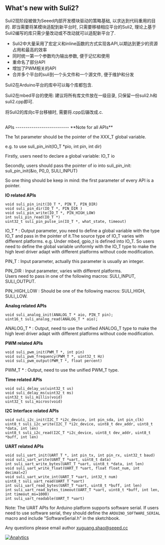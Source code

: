 What's new with Suli2?
-----------------

Suli2现阶段被做为Seeed内部开发模块驱动的策略基础, 以求达到代码重用的目的. 即当需要将某模块适配到新平台时, 只需要移植相应平台的Suli2, 理论上基于Suli2编写的库只需少量改动或不改动就可以适配新平台了.

- Suli2中大量采用了宏定义和inline函数的方式实现各API,以期达到更少的资源占用和最高的效率
- 同时统一第一个参数均为输出参数, 便于记忆和使用
- 重命名了部分API
- 增加了PWM相关的API
- 合并多个平台的suli到一个头文件和一个源文件, 便于维护和分发

Suli2在Arduino平台的库中可以每个库都包含.

Suli2在mbed平台的使用: 建议将所有库文件放在一级目录, 只保留一份suli2.h和suli2.cpp即可.

将Suli2的库向c平台移植时, 需要将.cpp后辍改成.c.



<br>
APIs 
---------------------------
**Note for all APIs**

The 1st parameter should be the pointer of the XXX_T global variable.

e.g. to use suli_pin_init(IO_T *pio, int pin, int dir)

Firstly, users need to declare a global variable: IO_T io

Secondly, users should pass the pointer of io into suli_pin_init: suli_pin_init(&io, P0_0, SULI_INPUT)

So one thing should be keep in mind: the first parameter of every API is a pointer.

**IO related APIs**

	void suli_pin_init(IO_T *, PIN_T, PIN_DIR)	
	void suli_pin_dir(IO_T *, PIN_DIR )
	void suli_pin_write(IO_T *, PIN_HIGH_LOW)
	int suli_pin_read(IO_T *)
	uint32_t suli_pin_pulse_in(IO_T *, what_state, timeout)
	
	
	
IO_T * : Output parameter, you need to define a global variable with the type IO_T and pass in the pointer of it.The source type of IO_T varies with different platforms. e.g. Under mbed, gpio_t is defined into IO_T. So users need to define the global variable uniformly with the IO_T type to make the high level driver adapt with different platforms without code modification.
	         
PIN_T : Input parameter, actually this parameter is usually an integer.

PIN_DIR : Input parameter, varies with different platforms.  
Users need to pass in one of the following macros: SULI_INPUT, SULI_OUTPUT.

PIN_HIGH_LOW :  Should be one of the following macros: SULI_HIGH, SULI_LOW.
 

**Analog related APIs**

	void suli_analog_init(ANALOG_T * aio, PIN_T pin);
	uint16_t suli_analog_read(ANALOG_T * aio);
	
ANALOG_T * : Output, need to use the unified ANALOG_T type to make the high level driver adapt with different platforms without code modification.

**PWM related APIs**

	void suli_pwm_init(PWM_T *, int pin)
	void suli_pwm_frequency(PWM_T *, uint32_t Hz)
	void suli_pwm_output(PWM_T *, float percent)
	
PWM_T * : Output, need to use the unified PWM_T type.

**Time related APIs**

	void suli_delay_us(uint32_t us)
	void suli_delay_ms(uint32_t ms)
	uint32_t suli_millis(void)
	uint32_t suli_micros(void)

**I2C Interface related APIs**

	void suli_i2c_init(I2C_T *i2c_device, int pin_sda, int pin_clk)
	uint8_t suli_i2c_write(I2C_T *i2c_device, uint8_t dev_addr, uint8_t *data, int len)
	uint8_t suli_i2c_read(I2C_T *i2c_device, uint8_t dev_addr, uint8_t *buff, int len)

**UART related APIs**

	void suli_uart_init(UART_T *, int pin_tx, int pin_rx, uint32_t baud)
	void suli_uart_write(UART_T *uart, uint8_t data)
	int suli_uart_write_bytes(UART_T *uart, uint8_t *data, int len)
	void suli_uart_write_float(UART_T *uart, float float_num, int decimal=2)
	void suli_uart_write_int(UART_T *uart, int32_t num)
	uint8_t suli_uart_read(UART_T *uart)
	int suli_uart_read_bytes(UART_T *uart, uint8_t *buff, int len)
	int suli_uart_read_bytes_timeout(UART_T *uart, uint8_t *buff, int len, int timeout_ms=1000)
	int suli_uart_readable(UART_T *uart)

Note: The UART APIs for Arduino platform supports software serial. If users need to use software serial, they should define the `ARDUINO_SOFTWARE_SERIAL` macro and include "SoftwareSerial.h" in the sketchbook.


Any questions please email author xuguang.shao@seeed.cc






[![Analytics](https://ga-beacon.appspot.com/UA-46589105-3/suli2)](https://github.com/igrigorik/ga-beacon)
